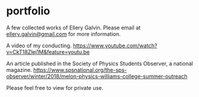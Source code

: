 # portfolio
A few collected works of Ellery Galvin.  Please email at ellery.galvin@gmail.com for more information.

A video of my conducting. 
https://www.youtube.com/watch?v=CkT18Zlej1M&feature=youtu.be

An article published in the Society of Physics Students Observer, a national magazine.
https://www.spsnational.org/the-sps-observer/winter/2018/melon-physics-williams-college-summer-outreach


Please feel free to view for private use.

